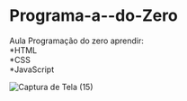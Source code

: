 # Programa-a--do-Zero

Aula Programação do zero aprendir:</br>
*HTML </br>
*CSS </br>
*JavaScript

![Captura de Tela (15)](https://user-images.githubusercontent.com/100521839/201476962-e53516fa-2290-426b-8dff-08eb695d4b4b.png)
